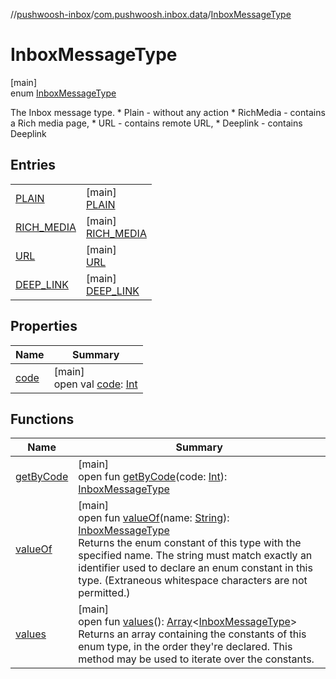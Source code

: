 //[pushwoosh-inbox](../../../index.md)/[com.pushwoosh.inbox.data](../index.md)/[InboxMessageType](index.md)

# InboxMessageType

[main]\
enum [InboxMessageType](index.md)

The Inbox message type. * Plain - without any action * RichMedia - contains a Rich media page, * URL - contains remote URL, * Deeplink - contains Deeplink

## Entries

| | |
|---|---|
| [PLAIN](-p-l-a-i-n/index.md) | [main]<br>[PLAIN](-p-l-a-i-n/index.md) |
| [RICH_MEDIA](-r-i-c-h_-m-e-d-i-a/index.md) | [main]<br>[RICH_MEDIA](-r-i-c-h_-m-e-d-i-a/index.md) |
| [URL](-u-r-l/index.md) | [main]<br>[URL](-u-r-l/index.md) |
| [DEEP_LINK](-d-e-e-p_-l-i-n-k/index.md) | [main]<br>[DEEP_LINK](-d-e-e-p_-l-i-n-k/index.md) |

## Properties

| Name | Summary |
|---|---|
| [code](code.md) | [main]<br>open val [code](code.md): [Int](https://kotlinlang.org/api/latest/jvm/stdlib/kotlin-stdlib/kotlin/-int/index.html) |

## Functions

| Name | Summary |
|---|---|
| [getByCode](get-by-code.md) | [main]<br>open fun [getByCode](get-by-code.md)(code: [Int](https://kotlinlang.org/api/latest/jvm/stdlib/kotlin-stdlib/kotlin/-int/index.html)): [InboxMessageType](index.md) |
| [valueOf](value-of.md) | [main]<br>open fun [valueOf](value-of.md)(name: [String](https://docs.oracle.com/javase/8/docs/api/java/lang/String.html)): [InboxMessageType](index.md)<br>Returns the enum constant of this type with the specified name. The string must match exactly an identifier used to declare an enum constant in this type. (Extraneous whitespace characters are not permitted.) |
| [values](values.md) | [main]<br>open fun [values](values.md)(): [Array](https://kotlinlang.org/api/latest/jvm/stdlib/kotlin-stdlib/kotlin/-array/index.html)&lt;[InboxMessageType](index.md)&gt;<br>Returns an array containing the constants of this enum type, in the order they're declared. This method may be used to iterate over the constants. |

